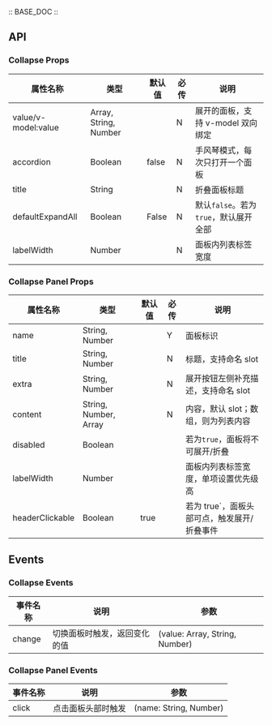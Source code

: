 :: BASE_DOC ::

## API

### Collapse Props

| 属性名称            | 类型                  | 默认值 | 必传 | 说明                                  |
| ------------------- | --------------------- | ------ | ---- | ------------------------------------- |
| value/v-model:value | Array, String, Number |        | N    | 展开的面板，支持 v-model 双向绑定     |
| accordion           | Boolean               | false  | N    | 手风琴模式，每次只打开一个面板        |
| title               | String                |        | N    | 折叠面板标题                          |
| defaultExpandAll    | Boolean               | False  | N    | 默认`false`。若为`true`，默认展开全部 |
| labelWidth          | Number                |        | N    | 面板内列表标签宽度                    |

### Collapse Panel Props

| 属性名称        | 类型                  | 默认值 | 必传 | 说明                                        |
| --------------- | --------------------- | ------ | ---- | ------------------------------------------- |
| name            | String, Number        |        | Y    | 面板标识                                    |
| title           | String, Number        |        | N    | 标题，支持命名 slot                         |
| extra           | String, Number        |        | N    | 展开按钮左侧补充描述，支持命名 slot         |
| content         | String, Number, Array |        | N    | 内容，默认 slot；数组，则为列表内容         |
| disabled        | Boolean               |        |      | 若为`true`，面板将不可展开/折叠             |
| labelWidth      | Number                |        |      | 面板内列表标签宽度，单项设置优先级高        |
| headerClickable | Boolean               | true   |      | 若为 true`，面板头部可点，触发展开/折叠事件 |

## Events

### Collapse Events

| 事件名称 | 说明                         | 参数                           |
| -------- | ---------------------------- | ------------------------------ |
| change   | 切换面板时触发，返回变化的值 | (value: Array, String, Number) |

### Collapse Panel Events

| 事件名称 | 说明               | 参数                   |
| -------- | ------------------ | ---------------------- |
| click    | 点击面板头部时触发 | (name: String, Number) |
